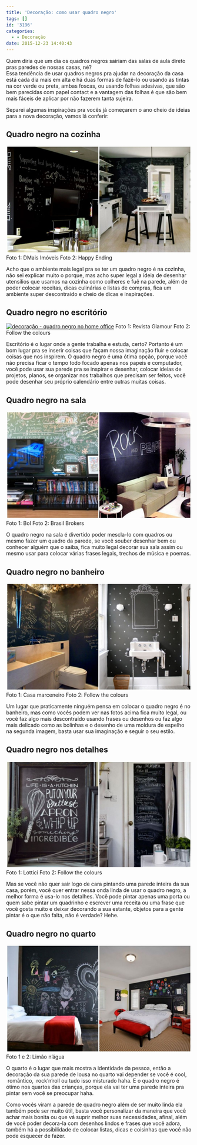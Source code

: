 ```yaml
---
title: 'Decoração: como usar quadro negro'
tags: []
id: '3196'
categories:
  - - Decoração
date: 2015-12-23 14:40:43
---
```


Quem diria que um dia os quadros negros sairiam das salas de aula direto pras paredes de nossas casas, né?  
Essa tendência de usar quadros negros pra ajudar na decoração da casa está cada dia mais em alta e há duas formas de fazê-lo ou usando as tintas na cor verde ou preta, ambas foscas, ou usando folhas adesivas, que são bem parecidas com papel contact e a vantagem das folhas é que são bem mais fáceis de aplicar por não fazerem tanta sujeira.

Separei algumas inspirações pra vocês já começarem o ano cheio de ideias para a nova decoração, vamos lá conferir:

## Quadro negro na cozinha

[![decoração - quadro negro na cozinha - como usar](/images/2015/12/quadro-negro-na-cozinha-como-usar-1024x595.jpg)](/images/2015/12/quadro-negro-na-cozinha-como-usar.jpg) Foto 1: DMais Imóveis Foto 2: Happy Ending

Acho que o ambiente mais legal pra se ter um quadro negro é na cozinha, não sei explicar muito o porque, mas acho super legal a ideia de desenhar utensílios que usamos na cozinha como colheres e fuê na parede, além de poder colocar receitas, dicas culinárias e listas de compras, fica um ambiente super descontraído e cheio de dicas e inspirações.

## Quadro negro no escritório

[![decoração - quadro negro no home office ](/images/2015/12/como-usar-quadro-negro-no-escritório-1024x595.jpg)](/images/2015/12/como-usar-quadro-negro-no-escritório.jpg) Foto 1: Revista Glamour Foto 2: Follow the colours

Escritório é o lugar onde a gente trabalha e estuda, certo? Portanto é um bom lugar pra se inserir coisas que façam nossa imaginação fluir e colocar coisas que nos inspirem. O quadro negro é uma ótima opção, porque você não precisa ficar o tempo todo focado apenas nos papeis e computador, você pode usar sua parede pra se inspirar e desenhar, colocar ideias de projetos, planos, se organizar nos trabalhos que precisam ser feitos, você pode desenhar seu próprio calendário entre outras muitas coisas.

## Quadro negro na sala

[![decoração - quadro negro na sala](/images/2015/12/como-usar-quadro-negro-na-sala-1024x595.jpg)](/images/2015/12/como-usar-quadro-negro-na-sala.jpg) Foto 1: Bol Foto 2: Brasil Brokers

O quadro negro na sala é divertido poder mescla-lo com quadros ou mesmo fazer um quadro da parede, se você souber desenhar bem ou conhecer alguém que o saiba, fica muito legal decorar sua sala assim ou mesmo usar para colocar várias frases legais, trechos de música e poemas.

## Quadro negro no banheiro

[![decoração - quadro negro no banheiro](/images/2015/12/quadro-negro-no-banheiro-como-usar-1024x595.jpg)](/images/2015/12/quadro-negro-no-banheiro-como-usar.jpg) Foto 1: Casa marceneiro Foto 2: Follow the colours

Um lugar que praticamente ninguém pensa em colocar o quadro negro é no banheiro, mas como vocês podem ver nas fotos acima fica muito legal, ou você faz algo mais descontraído usando frases ou desenhos ou faz algo mais delicado como as bolinhas e o desenho de uma moldura de espelho na segunda imagem, basta usar sua imaginação e seguir o seu estilo.

## Quadro negro nos detalhes

[![decoração -quadro negro nos detalhes ](/images/2015/12/como-usar-quadro-negro-nos-detalhes-1024x595.jpg)](/images/2015/12/como-usar-quadro-negro-nos-detalhes.jpg) Foto 1: Lottici Foto 2: Follow the colours

Mas se você não quer sair logo de cara pintando uma parede inteira da sua casa, porém, você quer entrar nessa onda linda de usar o quadro negro, a melhor forma é usa-lo nos detalhes. Você pode pintar apenas uma porta ou quem sabe pintar um quadrinho e escrever uma receita ou uma frase que você gosta muito e deixar decorando a sua estante, objetos para a gente pintar é o que não falta, não é verdade? Hehe.

## Quadro negro no quarto

[![decoração - quadro negro no quarto](/images/2015/12/como-usar-quadro-negro-no-quarto-1024x595.jpg)](/images/2015/12/como-usar-quadro-negro-no-quarto.jpg) Foto 1 e 2: Limão n’água

O quarto é o lugar que mais mostra a identidade da pessoa, então a decoração da sua parede de lousa no quarto vai depender se você é cool,  romântico,  rock’n’roll ou tudo isso misturado haha. E o quadro negro é ótimo nos quartos das crianças, porque ela vai ter uma parede inteira pra pintar sem você se preocupar haha.

Como vocês viram a parede de quadro negro além de ser muito linda ela também pode ser muito útil, basta você personalizar da maneira que você achar mais bonita ou que vá suprir melhor suas necessidades, afinal, além de você poder decora-la com desenhos lindos e frases que você adora, também há a possibilidade de colocar listas, dicas e coisinhas que você não pode esquecer de fazer.
